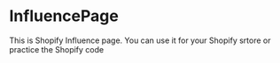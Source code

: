 # InfluencePage
This is Shopify Influence page. You can use it for your Shopify srtore or practice the Shopify code
